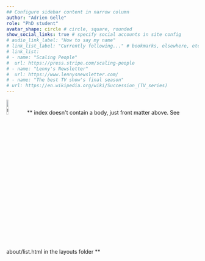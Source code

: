 ```yaml
---
## Configure sidebar content in narrow column
author: "Adrien Gelle"
role: "PhD student"
avatar_shape: circle # circle, square, rounded
show_social_links: true # specify social accounts in site config
# audio_link_label: "How to say my name"
# link_list_label: "Currently following..." # bookmarks, elsewhere, etc.
# link_list:
# - name: "Scaling People"
#  url: https://press.stripe.com/scaling-people
# - name: "Lenny's Newsletter"
#  url: https://www.lennysnewsletter.com/
# - name: "The best TV show's final season"
# url: https://en.wikipedia.org/wiki/Succession_(TV_series)
---
```

<img src="NTU.png" class="center-block" alt="ntu" style="width:10%;">
** index doesn't contain a body, just front matter above.
See about/list.html in the layouts folder **
